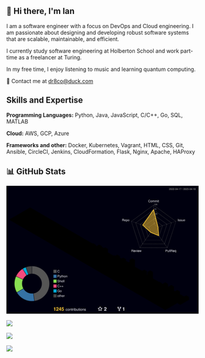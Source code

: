 ## 💫 Hi there, I'm Ian

I am a software engineer with a focus on DevOps and Cloud engineering.
I am passionate about designing and developing robust software systems that are
scalable, maintainable, and efficient.

I currently study software engineering at Holberton School and work part-time as a freelancer at Turing.

In my free time, I enjoy listening to music and learning quantum computing.

📧 Contact me at dr8co@duck.com

## Skills and Expertise

**Programming Languages:** Python, Java, JavaScript, C/C++, Go, SQL, MATLAB

**Cloud:** AWS, GCP, Azure

**Frameworks and other:** Docker, Kubernetes, Vagrant, HTML, CSS, Git, Ansible, CircleCI, Jenkins, CloudFormation, Flask, Nginx, Apache, HAProxy

## 📊 GitHub Stats

![](./profile-3d-contrib/profile-night-rainbow.svg)

![](https://github-readme-stats.vercel.app/api?username=dr8co&theme=radical&hide_border=true&include_all_commits=true&count_private=true)

![](https://github-readme-streak-stats.herokuapp.com/?user=dr8co&theme=radical&hide_border=true)

![](https://github-readme-stats.vercel.app/api/top-langs/?username=dr8co&theme=radical&hide_border=true&include_all_commits=true&count_private=true&layout=compact)
